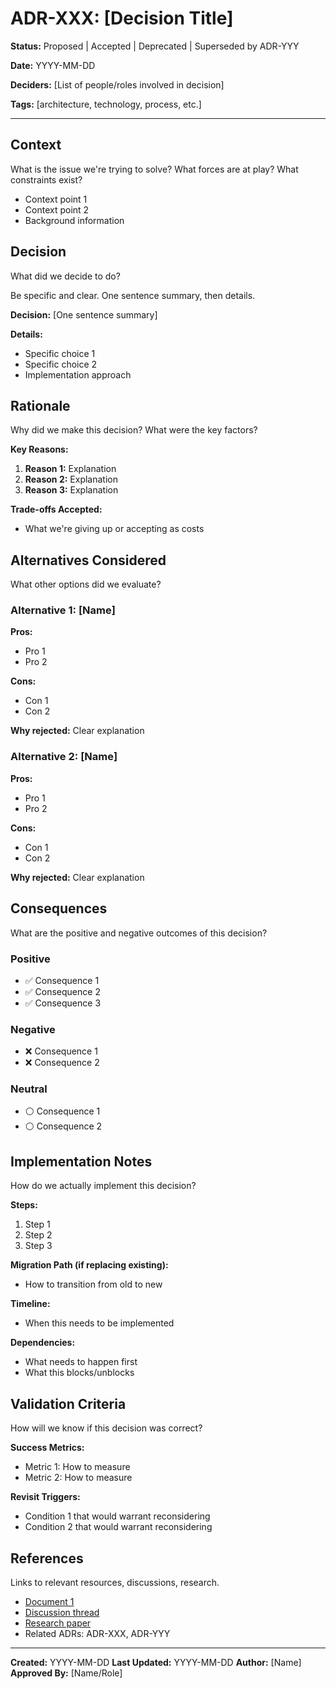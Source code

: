 # ADR-XXX: [Decision Title]

**Status:** Proposed | Accepted | Deprecated | Superseded by ADR-YYY

**Date:** YYYY-MM-DD

**Deciders:** [List of people/roles involved in decision]

**Tags:** [architecture, technology, process, etc.]

---

## Context

What is the issue we're trying to solve? What forces are at play? What constraints exist?

- Context point 1
- Context point 2
- Background information

## Decision

What did we decide to do?

Be specific and clear. One sentence summary, then details.

**Decision:** [One sentence summary]

**Details:**
- Specific choice 1
- Specific choice 2
- Implementation approach

## Rationale

Why did we make this decision? What were the key factors?

**Key Reasons:**
1. **Reason 1:** Explanation
2. **Reason 2:** Explanation
3. **Reason 3:** Explanation

**Trade-offs Accepted:**
- What we're giving up or accepting as costs

## Alternatives Considered

What other options did we evaluate?

### Alternative 1: [Name]
**Pros:**
- Pro 1
- Pro 2

**Cons:**
- Con 1
- Con 2

**Why rejected:** Clear explanation

### Alternative 2: [Name]
**Pros:**
- Pro 1
- Pro 2

**Cons:**
- Con 1
- Con 2

**Why rejected:** Clear explanation

## Consequences

What are the positive and negative outcomes of this decision?

### Positive
- ✅ Consequence 1
- ✅ Consequence 2
- ✅ Consequence 3

### Negative
- ❌ Consequence 1
- ❌ Consequence 2

### Neutral
- ⚪ Consequence 1
- ⚪ Consequence 2

## Implementation Notes

How do we actually implement this decision?

**Steps:**
1. Step 1
2. Step 2
3. Step 3

**Migration Path (if replacing existing):**
- How to transition from old to new

**Timeline:**
- When this needs to be implemented

**Dependencies:**
- What needs to happen first
- What this blocks/unblocks

## Validation Criteria

How will we know if this decision was correct?

**Success Metrics:**
- Metric 1: How to measure
- Metric 2: How to measure

**Revisit Triggers:**
- Condition 1 that would warrant reconsidering
- Condition 2 that would warrant reconsidering

## References

Links to relevant resources, discussions, research.

- [Document 1](link)
- [Discussion thread](link)
- [Research paper](link)
- Related ADRs: ADR-XXX, ADR-YYY

---

**Created:** YYYY-MM-DD
**Last Updated:** YYYY-MM-DD
**Author:** [Name]
**Approved By:** [Name/Role]
